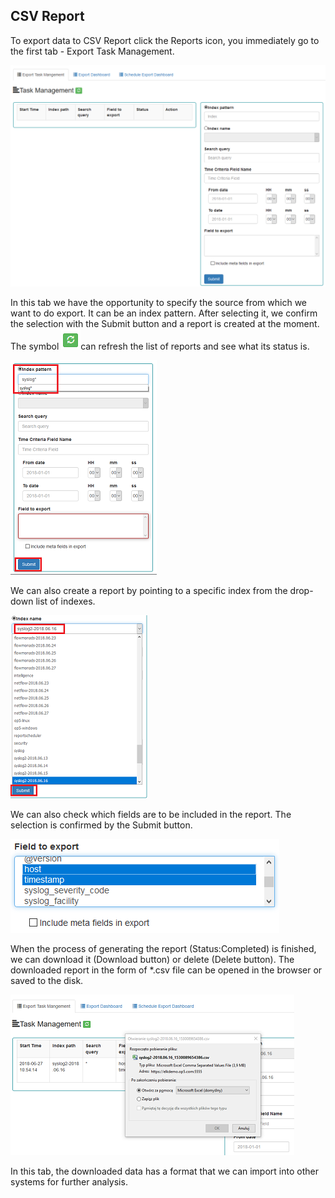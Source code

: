 CSV Report
----------

To export data to CSV Report click the Reports icon, you immediately go 
to the first tab - Export Task Management.

![](/./media/media/image39_js.png)

In this tab we have the opportunity to specify the source from which
we want to do export. It can be an index pattern. After selecting it,
we confirm the selection with the Submit button and a report is
created at the moment. The symbol
![](/./media/media/image40.png)can refresh the list of reports and see
what its status is.

![](/./media/media/image41_js.png)

We can also create a report by pointing to a specific index from the
drop-down list of indexes.

![](/./media/media/image42_js.png)

We can also check which fields are to be included in the report. The
selection is confirmed by the Submit button.

![](/./media/media/image43_js.png)

When the process of generating the report (Status:Completed) is
finished, we can download it (Download button) or delete (Delete
button). The downloaded report in the form of \*.csv file can be
opened in the browser or saved to the disk.

![](/./media/media/image44_js.png)

In this tab, the downloaded data has a format that we can import into
other systems for further analysis.
